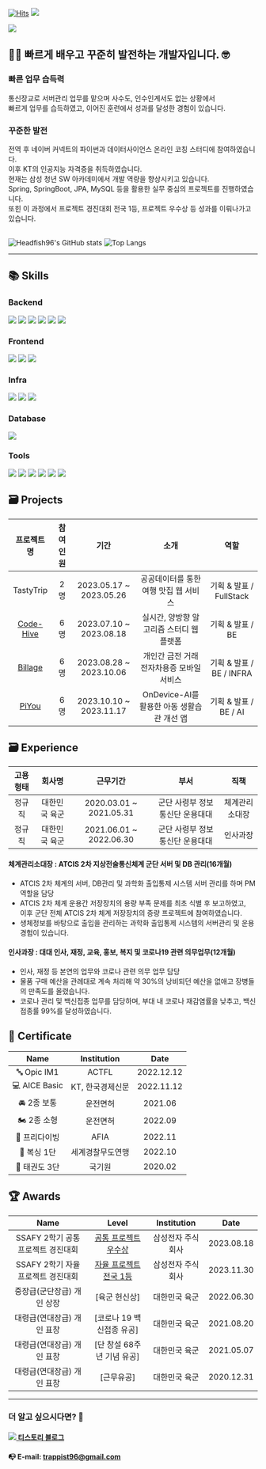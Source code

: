 [![Hits](https://hits.seeyoufarm.com/api/count/incr/badge.svg?url=https%3A%2F%2Fgithub.com%2FHeadfish96%2Fhit-counter&count_bg=%2379C83D&title_bg=%23555555&icon=&icon_color=%23E7E7E7&title=hits&edge_flat=false)](https://github.com/Headfish96)
<image src="https://img.shields.io/github/followers/Headfish96?style=social">

<img src="https://capsule-render.vercel.app/api?type=wave&color=auto&height=300&section=header&text=HaYoung%20Git&fontSize=90" />

## 👩‍💻 빠르게 배우고 꾸준히 발전하는 개발자입니다. 🤓
### 빠른 업무 습득력
통신장교로 서버관리 업무를 맡으며 사수도, 인수인계서도 없는 상황에서</br>
빠르게 업무를 습득하였고, 이어진 훈련에서 성과를 달성한 경험이 있습니다.

### 꾸준한 발전
전역 후 네이버 커넥트의 파이썬과 데이터사이언스 온라인 코칭 스터디에 참여하였습니다.</br>
이후 KT의 인공지능 자격증을 취득하였습니다.</br>
현재는 삼성 청년 SW 아카데미에서 개발 역량을 향상시키고 있습니다.</br>
Spring, SpringBoot, JPA, MySQL 등을 활용한 실무 중심의 프로젝트를 진행하였습니다.</br>
또힌 이 과정에서 프로젝트 경진대회 전국 1등, 프로젝트 우수상 등 성과를 이뤄나가고 있습니다.</br></br>

![Headfish96's GitHub stats](https://github-readme-stats.vercel.app/api?username=Headfish96&show_icons=true&theme=github_dark)
![Top Langs](https://github-readme-stats.vercel.app/api/top-langs/?username=Headfish96&layout=compact&theme=tokyonight)

<!--
**umi0410/umi0410** is a ✨ _special_ ✨ repository because its `README.md` (this file) appears on your GitHub profile.

Here are some ideas to get you started:

- 🔭 I’m currently working on ...
- 🌱 I’m currently learning ...
- 👯 I’m looking to collaborate on ...
- 🤔 I’m looking for help with ...
- 💬 Ask me about ...
- 📫 How to reach me: ...
- 😄 Pronouns: ...
- ⚡ Fun fact: ...
-->
<!-- 
shields.io 참고: https://shields.io/
icon 참고: https://simpleicons.org/?q=go
 -->

---

## <div style="text-align: left"> 📚 Skills </div> 

### <div style="text-align: left"> Backend </div> 
<p style="text-align: left">
  <img src="https://img.shields.io/badge/Java-000000?style=flat-square&logo=java&logoColor=744e3b"/>
  <img src="https://img.shields.io/badge/Python-000000?style=flat-square&logo=Python&logoColor=3776AB"/>
  <img src="https://img.shields.io/badge/Spring-000000?style=flat-square&logo=Spring&logoColor=6DB33F"/>
  <img src="https://img.shields.io/badge/Spring Boot-000000?style=flat-square&logo=Spring Boot&logoColor=6DB33F"/>
  <img src="https://img.shields.io/badge/JPA-000000?style=flat-square&logo=Hibernate&logoColor=59666C"/>
  <img src="https://img.shields.io/badge/MyBatis-000000?style=flat-square&logo=MyBatis&logoColor=59666C"/>
</p>


### <div style="text-align: left"> Frontend </div>
<p style="text-align: left">
  <img src="https://img.shields.io/badge/HTML5-000000?style=flat-square&logo=HTML5&logoColor=E34F26"/>
  <img src="https://img.shields.io/badge/CSS3-000000?style=flat-square&logo=CSS3&logoColor=1572B6"/>
  <img src="https://img.shields.io/badge/Vue.js-000000?style=flat-square&logo=Vue.js&logoColor=4FC08D"/>
</p>

### <div style="text-align: left"> Infra </div>
<p style="text-align: left">
  <img src="https://img.shields.io/badge/Docker-000000?style=flat-square&logo=Docker&logoColor=2496ED"/>
  <img src="https://img.shields.io/badge/AWS EC2-000000?style=flat-square&logo=Amazon EC2&logoColor=FF9900"/>
  <img src="https://img.shields.io/badge/AWS S3-000000?style=flat-square&logo=Amazon S3&logoColor=569A31"/>
</p>

### <div style="text-align: left"> Database </div>
<p style="text-align: left">
  <img src="https://img.shields.io/badge/MySQL-000000?style=flat-square&logo=MySQL&logoColor=007396"/>
</p>
  
### <div style="text-align: left"> Tools </div>   

<p style="text-align: left">
  <img src="https://img.shields.io/badge/Git-000000?style=flat-square&logo=Git&logoColor=F05032"/>
  <img src="https://img.shields.io/badge/GitHub-000000?style=flat-square&logo=Github&logoColor=ffffff"/>
  <img src="https://img.shields.io/badge/GitLab-000000?style=flat-square&logo=Gitlab&logoColor=FC6D26"/>
  <img src="https://img.shields.io/badge/Jira-000000?style=flat-square&logo=Jira&logoColor=0052CC"/>
  <img src="https://img.shields.io/badge/Notion-000000?style=flat-square&logo=Notion&logoColor=ffffff"/>
  <img src="https://img.shields.io/badge/Figma-000000?style=flat-square&logo=Figma&logoColor=F24E1E"/>
</p>

## <div style="text-align: left"> 🗃 Projects </div> 

<div align=center> 
  
|프로젝트 명|참여 인원|기간|소개|역할|
|:--:|:--:|:--:|:--:|:--:|
|TastyTrip|2명|2023.05.17 ~ 2023.05.26|공공데이터를 통한 여행 맛집 웹 서비스|기획 & 발표 / FullStack|
|[Code-Hive](https://github.com/Headfish96/CodeHive)|6명|2023.07.10 ~ 2023.08.18|실시간, 양방향 알고리즘 스터디 웹 플랫폼|기획 & 발표 / BE|
|[Billage](https://github.com/Headfish96/Billage)|6명|2023.08.28 ~ 2023.10.06|개인간 금전 거래 전자차용증 모바일 서비스|기획 & 발표 / BE / INFRA|
|[PiYou](https://github.com/Headfish96/PiYou)|6명|2023.10.10 ~ 2023.11.17|OnDevice-AI를 활용한 아동 생활습관 개선 앱|기획 & 발표 / BE / AI|

</div>

## <div style="text-align: left"> 🗃 Experience </div> 

<div align=center> 
  
|고용형태|회사명|근무기간|부서|직책|
|:--:|:--:|:--:|:--:|:--:|
|정규직|대한민국 육군|2020.03.01 ~ 2021.05.31|군단 사령부 정보통신단 운용대대|체계관리소대장|
|정규직|대한민국 육군|2021.06.01 ~ 2022.06.30|군단 사령부 정보통신단 운용대대|인사과장|

</div>

#### 체계관리소대장 : ATCIS 2차 지상전술통신체계 군단 서버 및 DB 관리(16개월)
- ATCIS 2차 체계의 서버, DB관리 및 과학화 출입통제 시스템 서버 관리를 하며 PM역할을 담당
- ATCIS 2차 체계 운용간 저장장치의 용량 부족 문제를 최초 식별 후 보고하였고,</br>이후 군단 전체 ATCIS 2차 체계 저장장치의 증량 프로젝트에 참여하였습니다.
- 생체정보를 바탕으로 출입을 관리하는 과학화 출입통제 시스템의 서버관리 및 운용 경험이 있습니다.
#### 인사과장 : 대대 인사, 재정, 교육, 홍보, 복지 및 코로나19 관련 의무업무(12개월)
- 인사, 재정 등 본연의 업무와 코로나 관련 의무 업무 담당
- 물품 구매 예산을 관례대로 계속 처리해 약 30%의 낭비되던 예산을 없애고 장병들의 만족도를 올렸습니다.
- 코로나 관리 및 백신접종 업무를 담당하며, 부대 내 코로나 재감염률을 낮추고, 백신 접종률 99%를 달성하였습니다.
  
## <div style="text-align: left"> 🎫 Certificate </div> 

<div align=center> 

|Name|Institution|Date|
|:--:|:--:|:--:|
|🔤 Opic IM1|ACTFL|2022.12.12|
|💻 AICE Basic|KT, 한국경제신문|2022.11.12|
|🚘 2종 보통|운전면허|2021.06|
|🏍 2종 소형|운전면허|2022.09|
|🤿 프리다이빙|AFIA|2022.11|
|🥊 복싱 1단|세계경찰무도연맹|2022.10|
|🥋 태권도 3단|국기원|2020.02|

</div>

## <div style="text-align: left"> 🏆 Awards </div> 

<div align=center> 

|Name|Level|Institution|Date|
|:--:|:--:|:--:|:--:|
|SSAFY 2학기 공통 프로젝트 경진대회|[공통 프로젝트 우수상](https://github.com/Headfish96/CodeHive)|삼성전자 주식회사|2023.08.18|
|SSAFY 2학기 자율 프로젝트 경진대회|[자율 프로젝트 전국 1등](https://github.com/Headfish96/PiYou)|삼성전자 주식회사|2023.11.30|
|중장급(군단장급) 개인 상장|[육군 헌신상]|대한민국 육군|2022.06.30|
|대령급(연대장급) 개인 표창|[코로나 19 백신접종 유공]|대한민국 육군|2021.08.20|
|대령급(연대장급) 개인 표창|[단 창설 68주년 기념 유공]|대한민국 육군|2021.05.07|
|대령급(연대장급) 개인 표창|[근무유공]|대한민국 육군|2020.12.31|
  
</div>

---

### 더 알고 싶으시다면? 🤗

#### [<img src="https://img.shields.io/badge/Tistory-000000?style=flat&logo=Tistory&logoColor=white"/> 티스토리 블로그](https://coder-angrybird.tistory.com)
#### 📭 E-mail: trappist96@gmail.com
